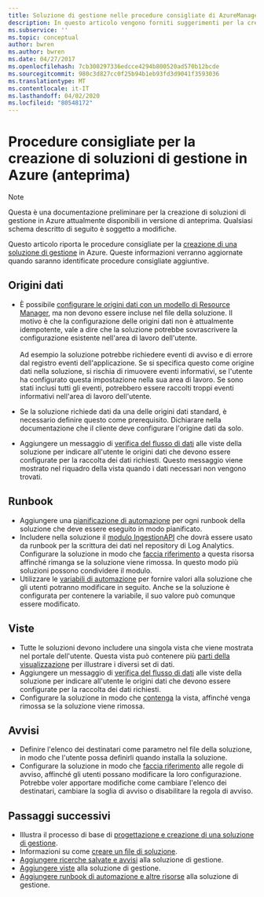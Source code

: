```yaml
---
title: Soluzione di gestione nelle procedure consigliate di AzureManagement solution in Azure best practices
description: In questo articolo vengono forniti suggerimenti per la creazione di un file di soluzione di gestione. Informazioni su come usare origini dati, runbook, visualizzazioni e avvisi.
ms.subservice: ''
ms.topic: conceptual
author: bwren
ms.author: bwren
ms.date: 04/27/2017
ms.openlocfilehash: 7cb300297336edcce4294b800520ad570b12bcde
ms.sourcegitcommit: 980c3d827cc0f25b94b1eb93fd3d9041f3593036
ms.translationtype: MT
ms.contentlocale: it-IT
ms.lasthandoff: 04/02/2020
ms.locfileid: "80548172"
---
```

# <a name="best-practices-for-creating-management-solutions-in-azure-preview"></a>Procedure consigliate per la creazione di soluzioni di gestione in Azure (anteprima)
> [!NOTE]
> Questa è una documentazione preliminare per la creazione di soluzioni di gestione in Azure attualmente disponibili in versione di anteprima. Qualsiasi schema descritto di seguito è soggetto a modifiche.  

Questo articolo riporta le procedure consigliate per la [creazione di una soluzione di gestione](solutions-solution-file.md) in Azure.  Queste informazioni verranno aggiornate quando saranno identificate procedure consigliate aggiuntive.

## <a name="data-sources"></a>Origini dati
- È possibile [configurare le origini dati con un modello di Resource Manager](../../azure-monitor/platform/template-workspace-configuration.md), ma non devono essere incluse nel file della soluzione.  Il motivo è che la configurazione delle origini dati non è attualmente idempotente, vale a dire che la soluzione potrebbe sovrascrivere la configurazione esistente nell'area di lavoro dell'utente.<br><br>Ad esempio la soluzione potrebbe richiedere eventi di avviso e di errore dal registro eventi dell'applicazione.  Se si specifica questo come origine dati nella soluzione, si rischia di rimuovere eventi informativi, se l'utente ha configurato questa impostazione nella sua area di lavoro.  Se sono stati inclusi tutti gli eventi, potrebbero essere raccolti troppi eventi informativi nell'area di lavoro dell'utente.

- Se la soluzione richiede dati da una delle origini dati standard, è necessario definire questo come prerequisito.  Dichiarare nella documentazione che il cliente deve configurare l'origine dati da solo.  
- Aggiungere un messaggio di [verifica del flusso di dati](../../azure-monitor/platform/view-designer-tiles.md) alle viste della soluzione per indicare all'utente le origini dati che devono essere configurate per la raccolta dei dati richiesti.  Questo messaggio viene mostrato nel riquadro della vista quando i dati necessari non vengono trovati.


## <a name="runbooks"></a>Runbook
- Aggiungere una [pianificazione di automazione](../../automation/automation-schedules.md) per ogni runbook della soluzione che deve essere eseguito in modo pianificato.
- Includere nella soluzione il [modulo IngestionAPI](https://www.powershellgallery.com/packages/OMSIngestionAPI/1.5) che dovrà essere usato da runbook per la scrittura dei dati nel repository di Log Analytics.  Configurare la soluzione in modo che [faccia riferimento](solutions-solution-file.md#solution-resource) a questa risorsa affinché rimanga se la soluzione viene rimossa.  In questo modo più soluzioni possono condividere il modulo.
- Utilizzare le [variabili di automazione](../../automation/automation-schedules.md) per fornire valori alla soluzione che gli utenti potranno modificare in seguito.  Anche se la soluzione è configurata per contenere la variabile, il suo valore può comunque essere modificato.

## <a name="views"></a>Viste
- Tutte le soluzioni devono includere una singola vista che viene mostrata nel portale dell'utente.  Questa vista può contenere più [parti della visualizzazione](../../azure-monitor/platform/view-designer-parts.md) per illustrare i diversi set di dati.
- Aggiungere un messaggio di [verifica del flusso di dati](../../azure-monitor/platform/view-designer-tiles.md) alle viste della soluzione per indicare all'utente le origini dati che devono essere configurate per la raccolta dei dati richiesti.
- Configurare la soluzione in modo che [contenga](solutions-solution-file.md#solution-resource) la vista, affinché venga rimossa se la soluzione viene rimossa.

## <a name="alerts"></a>Avvisi
- Definire l'elenco dei destinatari come parametro nel file della soluzione, in modo che l'utente possa definirli quando installa la soluzione.
- Configurare la soluzione in modo che [faccia riferimento](solutions-solution-file.md#solution-resource) alle regole di avviso, affinché gli utenti possano modificare la loro configurazione.  Potrebbe voler apportare modifiche come cambiare l'elenco dei destinatari, cambiare la soglia di avviso o disabilitare la regola di avviso. 


## <a name="next-steps"></a>Passaggi successivi
* Illustra il processo di base di [progettazione e creazione di una soluzione di gestione](solutions-creating.md).
* Informazioni su come [creare un file di soluzione](solutions-solution-file.md).
* [Aggiungere ricerche salvate e avvisi](solutions-resources-searches-alerts.md) alla soluzione di gestione.
* [Aggiungere viste](solutions-resources-views.md) alla soluzione di gestione.
* [Aggiungere runbook di automazione e altre risorse](solutions-resources-automation.md) alla soluzione di gestione.

